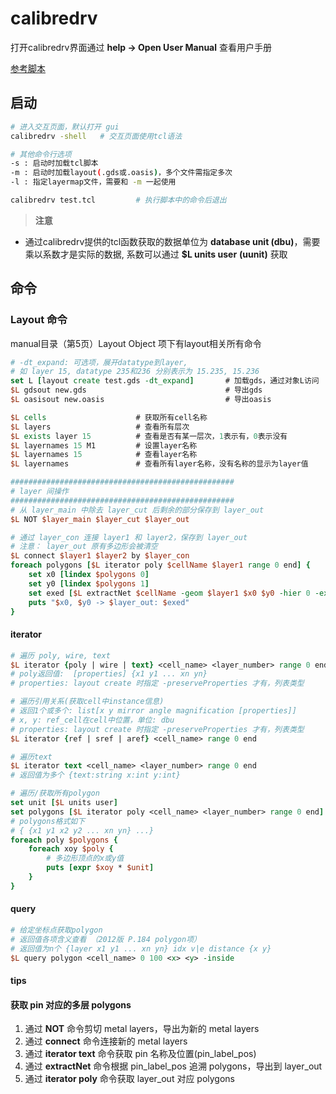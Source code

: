 
# calibredrv

打开calibredrv界面通过 **help -> Open User Manual** 查看用户手册

[参考脚本](../scripts/calibredrv.tcl)

## 启动

```sh
# 进入交互页面，默认打开 gui
calibredrv -shell   # 交互页面使用tcl语法

# 其他命令行选项
-s : 启动时加载tcl脚本
-m : 启动时加载layout(.gds或.oasis)，多个文件需指定多次
-l : 指定layermap文件，需要和 -m 一起使用

calibredrv test.tcl         # 执行脚本中的命令后退出
```

> **注意**

* 通过calibredrv提供的tcl函数获取的数据单位为 **database unit (dbu)**，需要乘以系数才是实际的数据, 系数可以通过 **$L units user** **(uunit)** 获取

## 命令

### Layout 命令

manual目录（第5页）Layout Object 项下有layout相关所有命令

```tcl
# -dt_expand: 可选项，展开datatype到layer, 
# 如 layer 15, datatype 235和236 分别表示为 15.235, 15.236
set L [layout create test.gds -dt_expand]       # 加载gds，通过对象L访问
$L gdsout new.gds                               # 导出gds
$L oasisout new.oasis                           # 导出oasis

$L cells                    # 获取所有cell名称
$L layers                   # 查看所有层次
$L exists layer 15          # 查看是否有某一层次，1表示有，0表示没有
$L layernames 15 M1         # 设置layer名称
$L layernames 15            # 查看layer名称
$L layernames               # 查看所有layer名称，没有名称的显示为layer值

##################################################
# layer 间操作
##################################################
# 从 layer_main 中除去 layer_cut 后剩余的部分保存到 layer_out
$L NOT $layer_main $layer_cut $layer_out

# 通过 layer_con 连接 layer1 和 layer2，保存到 layer_out
# 注意： layer_out 原有多边形会被清空
$L connect $layer1 $layer2 by $layer_con
foreach polygons [$L iterator poly $cellName $layer1 range 0 end] {
    set x0 [lindex $polygons 0]
    set y0 [lindex $polygons 1]
    set exed [$L extractNet $cellName -geom $layer1 $x0 $y0 -hier 0 -export $layer_out]
    puts "$x0, $y0 -> $layer_out: $exed"
}
```

#### iterator

```tcl
# 遍历 poly, wire, text
$L iterator {poly | wire | text} <cell_name> <layer_number> range 0 end
# poly返回值:  [properties] {x1 y1 ... xn yn}
# properties: layout create 时指定 -preserveProperties 才有，列表类型

# 遍历引用关系(获取cell中instance信息)
# 返回1个或多个: list[x y mirror angle magnification [properties]]
# x, y: ref_cell在cell中位置，单位: dbu
# properties: layout create 时指定 -preserveProperties 才有，列表类型
$L iterator {ref | sref | aref} <cell_name> range 0 end
```

```tcl
# 遍历text
$L iterator text <cell_name> <layer_number> range 0 end
# 返回值为多个 {text:string x:int y:int}

# 遍历/获取所有polygon
set unit [$L units user]
set polygons [$L iterator poly <cell_name> <layer_number> range 0 end]
# polygons格式如下
# { {x1 y1 x2 y2 ... xn yn} ...}
foreach poly $polygons {
    foreach xoy $poly {
        # 多边形顶点的x或y值
        puts [expr $xoy * $unit]
    }
}
```

#### query

```tcl
# 给定坐标点获取polygon
# 返回值各项含义查看 （2012版 P.184 polygon项）
# 返回值为n个 {layer x1 y1 ... xn yn} idx v|e distance {x y}
$L query polygon <cell_name> 0 100 <x> <y> -inside
```

#### tips

#### 获取 pin 对应的多层 polygons

1. 通过 **NOT** 命令剪切 metal layers，导出为新的 metal layers
2. 通过 **connect** 命令连接新的 metal layers
3. 通过 **iterator text** 命令获取 pin 名称及位置(pin_label_pos)
4. 通过 **extractNet** 命令根据 pin_label_pos 追溯 polygons，导出到 layer_out
5. 通过 **iterator poly** 命令获取 layer_out 对应 polygons
